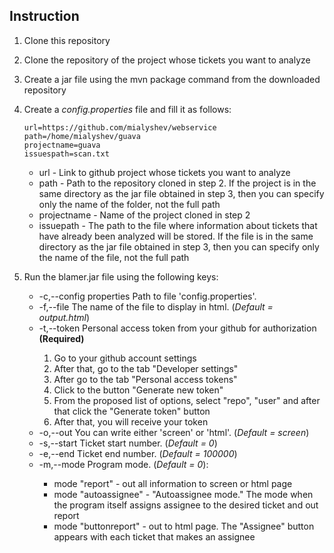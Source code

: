 ## Instruction

1. Clone this repository  
2. Clone the repository of the project whose tickets you want to analyze  
3. Create a jar file using the mvn package command from the downloaded repository  
4. Create a _config.properties_ file and fill it as follows:  
    ```
    url=https://github.com/mialyshev/webservice  
    path=/home/mialyshev/guava  
    projectname=guava  
    issuespath=scan.txt  
   ```
    
    * url - Link to github project whose tickets you want to analyze  
    * path - Path to the repository cloned in step 2. If the project is in the same directory as the jar file obtained in step 3, then you can specify only the name of the folder, not the full path    
    * projectname - Name of the project cloned in step 2  
    * issuepath - The path to the file where information about tickets that have already been analyzed will be stored. If the file is in the same directory as the jar file obtained in step 3, then you can specify only the name of the file, not the full path  
5. Run the blamer.jar file using the following keys:  
    * -c,--config properties <arg>   Path to file 'config.properties'.    
    * -f,--file <arg>                The name of the file to display in html. (_Default = output.html_)  
    * -t,--token <arg>               Personal access token from your github for authorization **(Required)**   
        1. Go to your github account settings  
        2. After that, go to the tab "Developer settings"  
        3. After go to the tab "Personal access tokens"  
        4. Click to the button "Generate new token"  
        5. From the proposed list of options, select "repo", "user" and after that click the "Generate token" button  
        6. After that, you will receive your token  
    * -o,--out <arg>                 You can write either 'screen' or 'html'. (_Default = screen_)      
    * -s,--start <arg>               Ticket start number. (_Default = 0_)  
    * -e,--end <arg>                 Ticket end number. (_Default = 100000_)    
    * -m,--mode <arg>                Program mode. (_Default = 0_):  
        * mode "report" - out all information to screen or html page  
        * mode "autoassignee" - "Autoassignee mode." The mode when the program itself assigns assignee to the desired ticket and out report  
        * mode "buttonreport" - out to html page. The "Assignee" button appears with each ticket that makes an assignee  
